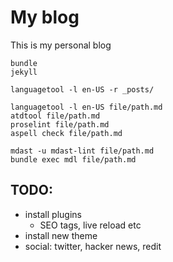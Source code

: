 # My blog

This is my personal blog

```
bundle
jekyll

languagetool -l en-US -r _posts/

languagetool -l en-US file/path.md
atdtool file/path.md
proselint file/path.md
aspell check file/path.md

mdast -u mdast-lint file/path.md
bundle exec mdl file/path.md

```

## TODO:

 - install plugins
   - SEO tags, live reload etc
 - install new theme
 - social: twitter, hacker news, redit

